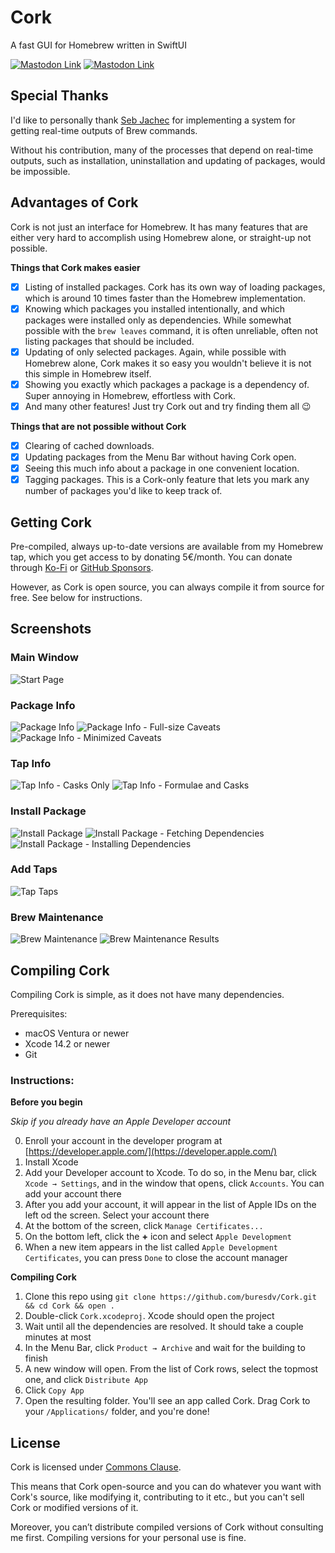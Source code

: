 # Cork

A fast GUI for Homebrew written in SwiftUI

[![Mastodon Link](https://img.shields.io/mastodon/follow/108939255808776594?domain=https%3A%2F%2Fmstdn.social&label=Follow%20me%20for%20updates&style=flat)](https://elk.zone/mstdn.social/@davidbures)
[![Mastodon Link](https://img.shields.io/discord/1083475351260377119?label=Talk%20to%20me%20on%20Discord&style=flat)](https://discord.gg/kUHg8uGHpG)

## Special Thanks

I'd like to personally thank [Seb Jachec](https://github.com/sebj) for implementing a system for getting real-time outputs of Brew commands. 

Without his contribution, many of the processes that depend on real-time outputs, such as installation, uninstallation and updating of packages, would be impossible.

## Advantages of Cork

Cork is not just an interface for Homebrew. It has many features that are either very hard to accomplish using Homebrew alone, or straight-up not possible.

**Things that Cork makes easier**

- [x] Listing of installed packages. Cork has its own way of loading packages, which is around 10 times faster than the Homebrew implementation.
- [x] Knowing which packages you installed intentionally, and which packages were installed only as dependencies. While somewhat possible with the `brew leaves` command, it is often unreliable, often not listing packages that should be included.
- [x] Updating of only selected packages. Again, while possible with Homebrew alone, Cork makes it so easy you wouldn't believe it is not this simple in Homebrew itself.
- [x] Showing you exactly which packages a package is a dependency of. Super annoying in Homebrew, effortless with Cork.
- [x] And many other features! Just try Cork out and try finding them all 😉

**Things that are not possible without Cork**

- [x] Clearing of cached downloads.
- [x] Updating packages from the Menu Bar without having Cork open.
- [x] Seeing this much info about a package in one convenient location.
- [x] Tagging packages. This is a Cork-only feature that lets you mark any number of packages you'd like to keep track of.

## Getting Cork

Pre-compiled, always up-to-date versions are available from my Homebrew tap, which you get access to by donating 5€/month. You can donate through [Ko-Fi](https://ko-fi.com/buresdv) or [GitHub Sponsors](https://github.com/sponsors/buresdv).

However, as Cork is open source, you can always compile it from source for free. See below for instructions.

## Screenshots
### Main Window
![Start Page](https://i.imgur.com/N8HQtcL.jpg)

### Package Info
![Package Info](https://i.imgur.com/jQLTlOc.jpg)
![Package Info - Full-size Caveats](https://i.imgur.com/ysoa3Hs.jpg)
![Package Info - Minimized Caveats](https://i.imgur.com/vNwRUng.jpg)

### Tap Info
![Tap Info - Casks Only](https://i.imgur.com/Jn5BpuS.jpg)
![Tap Info - Formulae and Casks](https://i.imgur.com/9FghOAy.jpg)

### Install Package
![Install Package](https://i.imgur.com/CtqSCUu.jpg)
![Install Package - Fetching Dependencies](https://i.imgur.com/GuniTJH.jpg)
![Install Package - Installing Dependencies](https://i.imgur.com/EMmaSLA.jpg)

### Add Taps
![Tap Taps](https://i.imgur.com/bywcxaX.jpg)

### Brew Maintenance
![Brew Maintenance](https://i.imgur.com/TNYXFZQ.jpg)
![Brew Maintenance Results](https://i.imgur.com/UDNMz0i.jpg)

## Compiling Cork

Compiling Cork is simple, as it does not have many dependencies.

Prerequisites:

* macOS Ventura or newer
* Xcode 14.2 or newer
* Git

### Instructions:

**Before you begin**

*Skip if you already have an Apple Developer account*

0. Enroll your account in the developer program at [https://developer.apple.com/](https://developer.apple.com/)
1. Install Xcode
2. Add your Developer account to Xcode. To do so, in the Menu bar, click `Xcode → Settings`, and in the window that opens, click `Accounts`. You can add your account there
3. After you add your account, it will appear in the list of Apple IDs on the left od the screen. Select your account there
4. At the bottom of the screen, click `Manage Certificates...`
5. On the bottom left, click the **+** icon and select `Apple Development`
6. When a new item appears in the list called `Apple Development Certificates`, you can press `Done` to close the account manager

**Compiling Cork**

1. Clone this repo using `git clone https://github.com/buresdv/Cork.git && cd Cork && open .`
2. Double-click `Cork.xcodeproj`. Xcode should open the project
3. Wait until all the dependencies are resolved. It should take a couple minutes at most
4. In the Menu Bar, click `Product → Archive` and wait for the building to finish
5. A new window will open. From the list of Cork rows, select the topmost one, and click `Distribute App`
6. Click `Copy App`
7. Open the resulting folder. You'll see an app called Cork. Drag Cork to your `/Applications/` folder, and you're done!

## License

Cork is licensed under [Commons Clause](https://commonsclause.com).

This means that Cork open-source and you can do whatever you want with Cork's source, like modifying it, contributing to it etc., but you can't sell Cork or modified versions of it.

Moreover, you can’t distribute compiled versions of Cork without consulting me first. Compiling versions for your personal use is fine.
